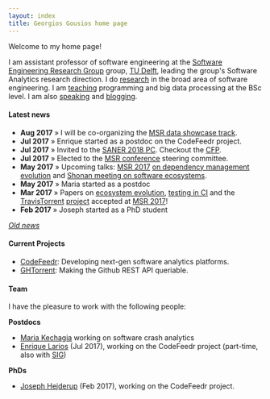```yaml
---
layout: index
title: Georgios Gousios home page
---
```


Welcome to my home page!

I am assistant professor of software engineering at the [Software Engineering
Research Group](http://swerl.tudelft.nl/bin/view/Main/WebHome) group, [TU
Delft](http://www.tudelft.nl), leading the group's Software Analytics research
direction. I do [research](research.html) in the broad area of software
engineering. I am [teaching](teaching.html) programming and big data processing
at the BSc level. I am also [speaking](talks.html) and [blogging](/blog/).

#### Latest news

* **Aug 2017** &raquo; I will be co-organizing the [MSR data showcase track](http://conf.researchr.org/track/msr-2018/msr-2018-papers#Data-Showcase).
* **Jul 2017** &raquo; Enrique started as a postdoc on the CodeFeedr project.
* **Jul 2017** &raquo; Invited to the [SANER 2018 PC](http://saner.unimol.it/restrack.php?p=Research%20Track). Checkout the [CFP](http://saner.unimol.it/restrack.php?p=Research%20Track).
* **Jul 2017** &raquo; Elected to the [MSR conference](http://msrconf.org) steering committee.
* **May 2017** &raquo; Upcoming talks: [MSR 2017](http://2017.msrconf.org/) [on
  dependency management evolution](/bibliography/KGDP17.html) and [Shonan meeting on software ecosystems](http://shonan.nii.ac.jp/seminar/099/).
* **May 2017** &raquo; Maria started as a postdoc
* **Mar 2017** &raquo; Papers on [ecosystem
  evolution](/bibliography/KGDP17.html), [testing in CI](/bibliography/BGZ17.html)
  and the [TravisTorrent](/bibliography/BGZ17.html) [project](https://travistorrent.testroots.org) accepted at [MSR 2017](http://2017.msrconf.org)!
* **Feb 2017** &raquo; Joseph started as a PhD student

_[Old news](oldnews.html)_

#### Current Projects

* [CodeFeedr](http://codefeedr.github.io): Developing next-gen software analytics platforms.
* [GHTorrent](http://ghtorrent.org): Making the Github REST API queriable.

#### Team

I have the pleasure to work with the following people:

**Postdocs**

* [Maria Kechagia]() working on software crash analytics
* [Enrique Larios](https://www.linkedin.com/in/enrique-larios-vargas/) (Jul 2017), working on the CodeFeedr project (part-time, also with [SIG]())

**PhDs**

* [Joseph Hejderup](https://nl.linkedin.com/in/josephhejderup) (Feb 2017), working on the CodeFeedr project.
